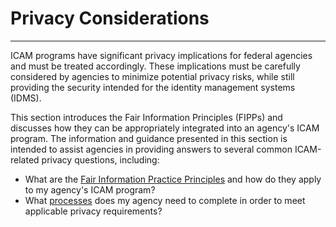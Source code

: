 # Privacy Considerations
-----------------------------------------

ICAM programs have significant privacy implications for federal agencies and must be treated accordingly. These implications must be carefully considered by agencies to minimize potential privacy risks, while still providing the security intended for the identity management systems (IDMS). 

This section introduces the Fair Information Principles (FIPPs) and discusses how they can be appropriately integrated into an agency's ICAM program. The information and guidance presented in this section is intended to assist agencies in providing answers to several common ICAM-related privacy questions, including: 

* What are the [Fair Information Practice Principles](../fipps/) and how do they apply to my agency's ICAM program?
* What [processes](../support/) does my agency need to complete in order to meet applicable privacy requirements?
